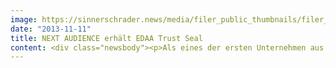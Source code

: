 ```yaml
---
image: https://sinnerschrader.news/media/filer_public_thumbnails/filer_public/87/3c/873c9896-21f9-4534-ab59-46bbe876d9f8/varfoldersdjk8pxf42x64d8fxslz8jcc8fc0000gnttmpfc3qls__480x288_q85_crop_subsampling-2_upscale.jpg
date: "2013-11-11"
title: NEXT AUDIENCE erhält EDAA Trust Seal
content: <div class="newsbody"><p>Als eines der ersten Unternehmen aus der digitalen Wirtschaft überhaupt erhält NEXT AUDIENCE das Gütesiegel „EDAA Trust Seal“ für datenschutzkonformes Online Behavioral Advertising (OBA).</p><p>Die European Digital Advertising Alliance (EDAA) ist die zentrale europäische Koordinierungsstelle der freiwilligen Selbstregulierung der digitalen Werbewirtschaft für nutzungsbasierte Online-Werbung. Das EDAA Trust Seal wird verliehen, wenn Unternehmen Online Behavioral Advertising entsprechend den Regeln des EU OBA Framework erfolgreich umsetzen.</p><p>Das EU OBA Framework ist eine Initiative der digitalen Wirtschaft in Europa und sorgt für mehr Transparenz, Information und Entscheidungsgewalt des Internetnutzers über Online-Werbung. In Deutschland ist der Deutsche Datenschutzrat Online-Werbung (DDOW) die entsprechende freiwillige Selbstkontrolleinrichtung der digitalen Werbewirtschaft für nutzungsbasierte Online-Werbung.</p><p>NEXT AUDIENCE erhält das EDAA Trust Seal von der ePrivacyconsult GmbH, einem akkreditierten Zertifizierer für das OBA Framework. Zu den ersten Unternehmen, die das "EDAA Trust Seal" von ePrivacyconsult bekommen, zählen neben NEXT AUDIENCE KUPONA, serviceplan, nugg.ad, OMS, Rocket Fuel und United Internet Media.</p></div>
---
```

